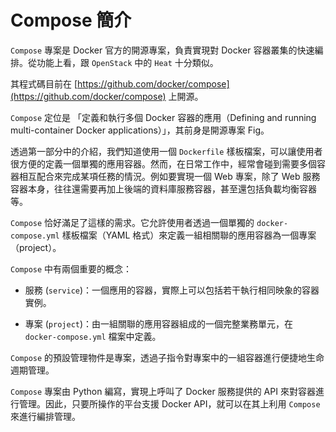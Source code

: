 # Compose 簡介

`Compose` 專案是 Docker 官方的開源專案，負責實現對 Docker 容器叢集的快速編排。從功能上看，跟 `OpenStack` 中的 `Heat` 十分類似。

其程式碼目前在 [https://github.com/docker/compose](https://github.com/docker/compose) 上開源。

`Compose` 定位是 「定義和執行多個 Docker 容器的應用（Defining and running multi-container Docker applications）」，其前身是開源專案 Fig。

透過第一部分中的介紹，我們知道使用一個 `Dockerfile` 樣板檔案，可以讓使用者很方便的定義一個單獨的應用容器。然而，在日常工作中，經常會碰到需要多個容器相互配合來完成某項任務的情況。例如要實現一個 Web 專案，除了 Web 服務容器本身，往往還需要再加上後端的資料庫服務容器，甚至還包括負載均衡容器等。

`Compose` 恰好滿足了這樣的需求。它允許使用者透過一個單獨的 `docker-compose.yml` 樣板檔案（YAML 格式）來定義一組相關聯的應用容器為一個專案（project）。

`Compose` 中有兩個重要的概念：

* 服務 (`service`)：一個應用的容器，實際上可以包括若干執行相同映象的容器實例。

* 專案 (`project`)：由一組關聯的應用容器組成的一個完整業務單元，在 `docker-compose.yml` 檔案中定義。

`Compose` 的預設管理物件是專案，透過子指令對專案中的一組容器進行便捷地生命週期管理。

`Compose` 專案由 Python 編寫，實現上呼叫了 Docker 服務提供的 API 來對容器進行管理。因此，只要所操作的平台支援 Docker API，就可以在其上利用 `Compose` 來進行編排管理。

